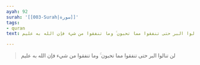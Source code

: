 ```yaml
---
ayah: 92
surah: '[[003-Surah|سورة]]'
tags:
- quran
text: لن تنالوا البر حتى تنفقوا مما تحبون ۚ وما تنفقوا من شيء فإن الله به عليم

---
```

> لن تنالوا البر حتى تنفقوا مما تحبون ۚ وما تنفقوا من شيء فإن الله به عليم

